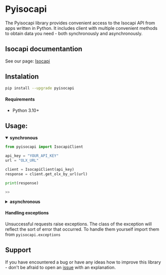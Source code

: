 # Pyisocapi
The Pyisocapi library provides convenient access to the Isocapi API from apps written in Python.
It includes client with multiple convenient methods to obtain data you need - both synchronously and asynchronously.

## Isocapi documentantion
See our page: [Isocapi](https://isocapi.com/docs/)

## Instalation
```sh
pip install --upgrade pyisocapi
```

#### Requirements
- Python 3.10+

## Usage:
<details open>
    <summary><b>synchronous</b></summary> 
    
```py
from pyisocapi import IsocapiClient

api_key = "YOUR_API_KEY"
url = "OLX_URL"

client = IsocapiClient(api_key)
response = client.get_olx_by_url(url)

print(response)

>>
```
</details>

<details>
    <summary><b>asynchronous</b></summary>

```python
import asyncio
from pyisocapi import IsocapiClient

async def main():
    api_key = "YOUR_API_KEY"
    url = "OLX_URL"

    client = IsocapiClient(api_key)
    response = client.get_olx_by_url_async(url)

    print(response)

asyncio.run(main())

>> 
```
</details>

#### Handling exceptions
Unsuccessful requests raise exceptions. The class of the exception will reflect the sort of error that occurred. To handle them yourself import them from `pyisocapi.exceptions`


## Support
If you have encountered a bug or have any ideas how to improve this library - don't be afraid to open an [issue](https://github.com/isocsoft/pyisocapi/issues/new) with an explanation.
